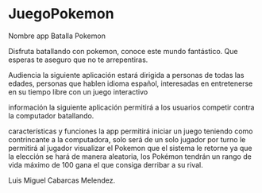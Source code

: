 # JuegoPokemon
Nombre app
Batalla Pokemon
  
Disfruta batallando con pokemon, conoce este mundo fantástico.
Que esperas te aseguro que no te arrepentiras.  


Audiencia 
la siguiente  aplicación  estará  dirigida a personas de todas las edades,
personas que  hablen  idioma español, interesadas en entretenerse en  su tiempo libre con un juego interactivo 
 
información 
la siguiente aplicación  permitirá a los usuarios competir contra la computador batallando. 


características y funciones
la app permitirá iniciar un juego teniendo como contrincante  a la computadora, 
solo será de un solo jugador   por turno  le permitirá al jugador  visualizar
el Pokemon que el sistema le retorne ya que la elección se hará de manera aleatoria,
los Pokémon tendrán un rango de vida máximo de  100 gana  el que consiga derribar a su rival. 

Luis Miguel Cabarcas Melendez.

